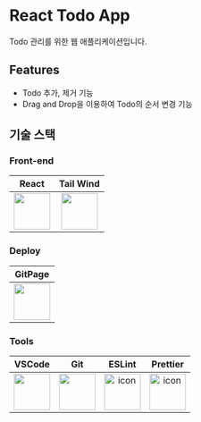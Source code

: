 # React Todo App
Todo 관리를 위한 웹 애플리케이션입니다.

## Features
- Todo 추가, 제거 기능
- Drag and Drop을 이용하여 Todo의 순서 변경 기능

## 기술 스택

### Front-end
| React | Tail Wind | 
| :---: | :---: |
|  <img height="65" width="65" src="https://cdn.simpleicons.org/react/#61DAFB" /> |   <img height="65" width="65" src="https://cdn.simpleicons.org/tailwindcss" /> | 

### Deploy
| GitPage |
| :---: |
|  <img height="65" width="65" src="https://cdn.simpleicons.org/github" /> |



### Tools 
| VSCode | Git | ESLint | Prettier |
| :---: | :---: | :---: | :---: |
| <img height="65" width="65" src="https://cdn.simpleicons.org/visualstudiocode" />|  <img height="65" width="65" src="https://cdn.simpleicons.org/git" /> | <div style="display: flex; align-items: flex-start;"><img src="https://techstack-generator.vercel.app/eslint-icon.svg" alt="icon" width="65" height="65" /></div> | <div style="display: flex; align-items: flex-start;"><img src="https://techstack-generator.vercel.app/prettier-icon.svg" alt="icon" width="65" height="65" /></div> 
